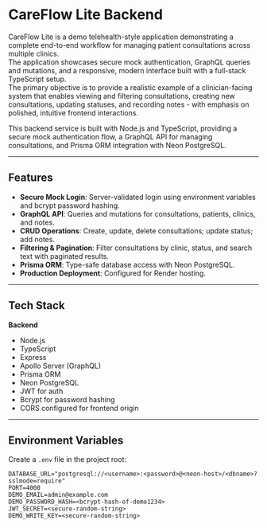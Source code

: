 # CareFlow Lite Backend

CareFlow Lite is a demo telehealth-style application demonstrating a complete end-to-end workflow for managing patient consultations across multiple clinics.  
The application showcases secure mock authentication, GraphQL queries and mutations, and a responsive, modern interface built with a full-stack TypeScript setup.  
The primary objective is to provide a realistic example of a clinician-facing system that enables viewing and filtering consultations, creating new consultations, updating statuses, and recording notes - with emphasis on polished, intuitive frontend interactions.

This backend service is built with Node.js and TypeScript, providing a secure mock authentication flow, a GraphQL API for managing consultations, and Prisma ORM integration with Neon PostgreSQL.

---

## Features
- **Secure Mock Login**: Server-validated login using environment variables and bcrypt password hashing.
- **GraphQL API**: Queries and mutations for consultations, patients, clinics, and notes.
- **CRUD Operations**: Create, update, delete consultations; update status; add notes.
- **Filtering & Pagination**: Filter consultations by clinic, status, and search text with paginated results.
- **Prisma ORM**: Type-safe database access with Neon PostgreSQL.
- **Production Deployment**: Configured for Render hosting.

---

## Tech Stack
**Backend**
- Node.js
- TypeScript
- Express
- Apollo Server (GraphQL)
- Prisma ORM
- Neon PostgreSQL
- JWT for auth
- Bcrypt for password hashing
- CORS configured for frontend origin

---

## Environment Variables
Create a `.env` file in the project root:

```env
DATABASE_URL="postgresql://<username>:<password>@<neon-host>/<dbname>?sslmode=require"
PORT=4000
DEMO_EMAIL=admin@example.com
DEMO_PASSWORD_HASH=<bcrypt-hash-of-demo1234>
JWT_SECRET=<secure-random-string>
DEMO_WRITE_KEY=<secure-random-string>
